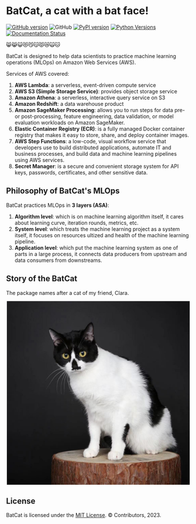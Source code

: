 BatCat, a cat with a bat face!
===

[![GitHub version](https://badge.fury.io/gh/ewen2015%2Fbatcat.svg)](https://badge.fury.io/gh/ewen2015%2Fbatcat)
![GitHub](https://img.shields.io/github/license/ewen2015/batcat)
[![PyPI version](https://badge.fury.io/py/batcat.svg)](https://badge.fury.io/py/batcat)
[![Python Versions](https://img.shields.io/pypi/pyversions/batcat.svg)](https://pypi.python.org/pypi/batcat)
[![Documentation Status](https://readthedocs.org/projects/batcat/badge/?version=latest)](https://batcat.readthedocs.io/en/latest/?badge=latest)


😸😹😺😻😼😽😾😿🙀🐱

BatCat is designed to help data scientists to practice machine learning operations (MLOps) on Amazon Web Services (AWS). 

Services of AWS covered:

1. **AWS Lambda**: a serverless, event-driven compute service
2. **AWS S3 (Simple Storage Service)**: provides object storage service
3. **Amazon Athena**: a serverless, interactive query service on S3
4. **Amazon Redshift**: a data warehouse product
5. **Amazon SageMaker Processing**: allows you to run steps for data pre- or post-processing, feature engineering, data validation, or model evaluation workloads on Amazon SageMaker.
6. **Elastic Container Registry (ECR)**: is a fully managed Docker container registry that makes it easy to store, share, and deploy container images.
7. **AWS Step Functions**: a low-code, visual workflow service that developers use to build distributed applications, automate IT and business processes, and build data and machine learning pipelines using AWS services.
8. **Secret Manager**: is a secure and convenient storage system for API keys, passwords, certificates, and other sensitive data.

Philosophy of BatCat's MLOps
---

BatCat practices MLOps in **3 layers (ASA)**:

1. **Algorithm level**: which is on machine learning algorithm itself, it cares about learning curve, iteration rounds, metrics, etc. 
2. **System level**: which treats the machine learning project as a system itself, it focuses on resources ultized and health of the machine learning pipeline.
3. **Application level**: which put the machine learning system as one of parts in a large process, it connects data producers from upstream and data consumers from downstreams. 


Story of the BatCat
---

The package names after a cat of my friend, Clara. 

<p align="center">
<img width="500" height="500" src="https://raw.githubusercontent.com/Ewen2015/BatCat/master/BatCat.jpeg">
</p>

License
---

BatCat is licensed under the [MIT License](https://github.com/Ewen2015/BatCat/blob/master/LICENSE). © Contributors, 2023.
